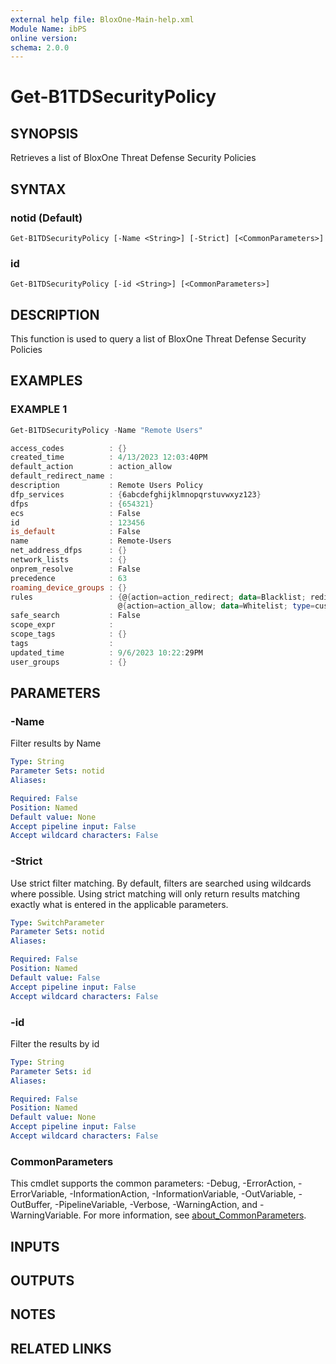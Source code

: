 ```yaml
---
external help file: BloxOne-Main-help.xml
Module Name: ibPS
online version:
schema: 2.0.0
---
```


# Get-B1TDSecurityPolicy

## SYNOPSIS
Retrieves a list of BloxOne Threat Defense Security Policies

## SYNTAX

### notid (Default)
```
Get-B1TDSecurityPolicy [-Name <String>] [-Strict] [<CommonParameters>]
```

### id
```
Get-B1TDSecurityPolicy [-id <String>] [<CommonParameters>]
```

## DESCRIPTION
This function is used to query a list of BloxOne Threat Defense Security Policies

## EXAMPLES

### EXAMPLE 1
```powershell
Get-B1TDSecurityPolicy -Name "Remote Users"

access_codes          : {}
created_time          : 4/13/2023 12:03:40PM
default_action        : action_allow
default_redirect_name : 
description           : Remote Users Policy
dfp_services          : {6abcdefghijklmnopqrstuvwxyz123}
dfps                  : {654321}
ecs                   : False
id                    : 123456
is_default            : False
name                  : Remote-Users
net_address_dfps      : {}
network_lists         : {}
onprem_resolve        : False
precedence            : 63
roaming_device_groups : {}
rules                 : {@{action=action_redirect; data=Blacklist; redirect_name=; type=custom_list}, @{action=action_block; data=Malicious Domains; type=custom_list}, @{action=action_block; data=Newly Observed Domains; type=custom_list}, 
                        @{action=action_allow; data=Whitelist; type=custom_list}…}
safe_search           : False
scope_expr            : 
scope_tags            : {}
tags                  : 
updated_time          : 9/6/2023 10:22:29PM
user_groups           : {}
```

## PARAMETERS

### -Name
Filter results by Name

```yaml
Type: String
Parameter Sets: notid
Aliases:

Required: False
Position: Named
Default value: None
Accept pipeline input: False
Accept wildcard characters: False
```

### -Strict
Use strict filter matching.
By default, filters are searched using wildcards where possible.
Using strict matching will only return results matching exactly what is entered in the applicable parameters.

```yaml
Type: SwitchParameter
Parameter Sets: notid
Aliases:

Required: False
Position: Named
Default value: False
Accept pipeline input: False
Accept wildcard characters: False
```

### -id
Filter the results by id

```yaml
Type: String
Parameter Sets: id
Aliases:

Required: False
Position: Named
Default value: None
Accept pipeline input: False
Accept wildcard characters: False
```

### CommonParameters
This cmdlet supports the common parameters: -Debug, -ErrorAction, -ErrorVariable, -InformationAction, -InformationVariable, -OutVariable, -OutBuffer, -PipelineVariable, -Verbose, -WarningAction, and -WarningVariable. For more information, see [about_CommonParameters](http://go.microsoft.com/fwlink/?LinkID=113216).

## INPUTS

## OUTPUTS

## NOTES

## RELATED LINKS
